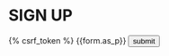 <!DOCTYPE html>
<html>
<head>
    <meta charset="utf-8">
    <meta name="viewport" content="width=device-width, initial-scale=1">
    <title>signup</title>
</head>
<body>
    <h1>SIGN UP</h1>
    <form method="POST">
        {% csrf_token %}
        {{form.as_p}}
        <input type="submit" value="submit">
    </form>
</body>
</html>
